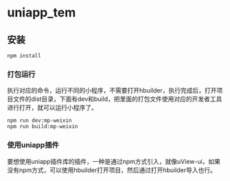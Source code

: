 # uniapp_tem

## 安装
```
npm install
```

### 打包运行
执行对应的命令，运行不同的小程序，不需要打开hbuilder，执行完成后，打开项目文件的dist目录，下面有dev和build，把里面的打包文件使用对应的开发者工具进行打开，就可以运行小程序了。
```
npm run dev:mp-weixin
npm run build:mp-weixin
```

### 使用uniapp插件
要想使用uniapp插件库的插件，一种是通过npm方式引入，就像uView-ui，如果没有npm方式，可以使用hbuilder打开项目，然后通过打开hbuilder导入也行。